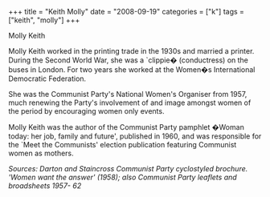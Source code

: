 +++
title = "Keith Molly"
date = "2008-09-19"
categories = ["k"]
tags = ["keith", "molly"]
+++

Molly Keith

Molly Keith worked in the printing trade in the 1930s and married a printer. During the Second World War, she was a \`clippie� (conductress) on the buses in London. For two years she worked at the Women�s International Democratic Federation.

She was the Communist Party's National Women's Organiser from 1957, much renewing the Party's involvement of and image amongst women of the period by encouraging women only events.

Molly Keith was the author of the Communist Party pamphlet �Woman today: her job, family and future', published in 1960, and was responsible for the \`Meet the Communists' election publication featuring Communist women as mothers.

_Sources: Darton and Staincross Communist Party cyclostyled brochure. 'Women want the answer' (1958); also Communist Party leaflets and broadsheets 1957- 62_

